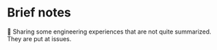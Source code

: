# Brief notes

🍺 Sharing some engineering experiences that are not quite summarized. They are put at issues.
